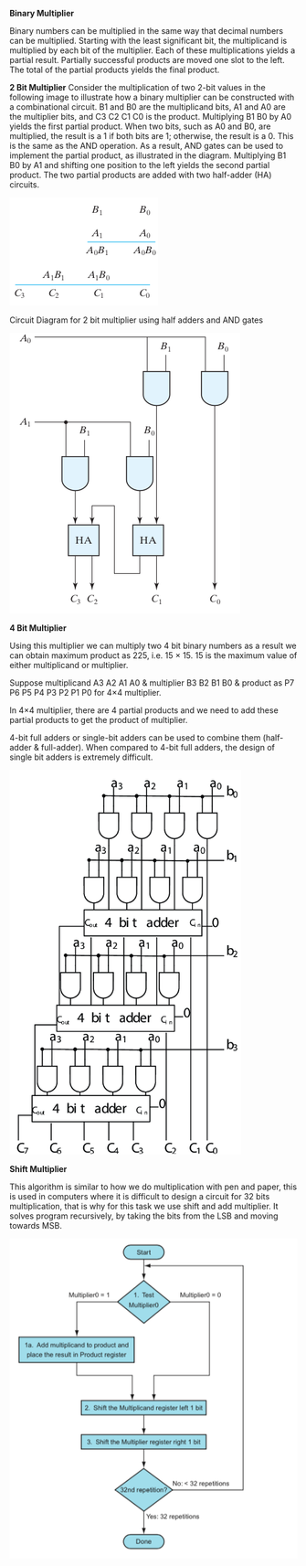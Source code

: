 **Binary Multiplier**

Binary numbers can be multiplied in the same way that decimal numbers can be multiplied. Starting with the least significant bit, the multiplicand is multiplied by each bit of the multiplier. Each of these multiplications yields a partial result. Partially successful products are moved one slot to the left. The total of the partial products yields the final product.

**2 Bit Multiplier**
Consider the multiplication of two 2-bit values in the following image to illustrate how a binary multiplier can be constructed with a combinational circuit. B1 and B0 are the multiplicand bits, A1 and A0 are the multiplier bits, and C3 C2 C1 C0 is the product. Multiplying B1 B0 by A0 yields the first partial product. When two bits, such as A0 and B0, are multiplied, the result is a 1 if both bits are 1; otherwise, the result is a 0. This is the same as the AND operation. As a result, AND gates can be used to implement the partial product, as illustrated in the diagram. Multiplying B1 B0 by A1 and shifting one position to the left yields the second partial product. The two partial products are added with two half-adder (HA) circuits.

<img src="images/2bit1.png">

Circuit Diagram for 2 bit multiplier using half adders and AND gates

<img src="images/2bit2.png">

**4 Bit Multiplier**

Using this multiplier we can multiply two 4 bit binary numbers as a result we can obtain maximum product as 225, i.e. 15 × 15. 15 is the maximum value of either multiplicand or multiplier.

Suppose multiplicand A3  A2  A1  A0 & multiplier B3  B2  B1  B0 & product as P7  P6  P5  P4  P3  P2  P1 P0 for 4×4 multiplier.

In 4×4 multiplier, there are 4 partial products and we need to add these partial products to get the product of multiplier.

4-bit full adders or single-bit adders can be used to combine them (half-adder & full-adder). When compared to 4-bit full adders, the design of single bit adders is extremely difficult. 

<img src="images/4bitmultiplier.png">

**Shift Multiplier**

This algorithm is similar to how we do multiplication with pen and paper, this is used in computers where it is difficult to design a circuit for 32 bits multiplication, that is why for this task we use shift and add multiplier.
It solves program recursively, by taking the bits from the LSB and moving towards MSB.

<img src="images/shiftmultiplier.png">